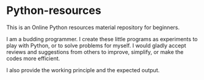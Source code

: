 # Python-resources

This is an Online Python resources material repository for beginners.

I am a budding programmer.
I create these little programs as experiments to play with Python, or to solve problems for myself. 
I would gladly accept reviews and suggestions from others to improve, simplify, or make the codes more efficient.

I also provide the working principle and the expected output.
